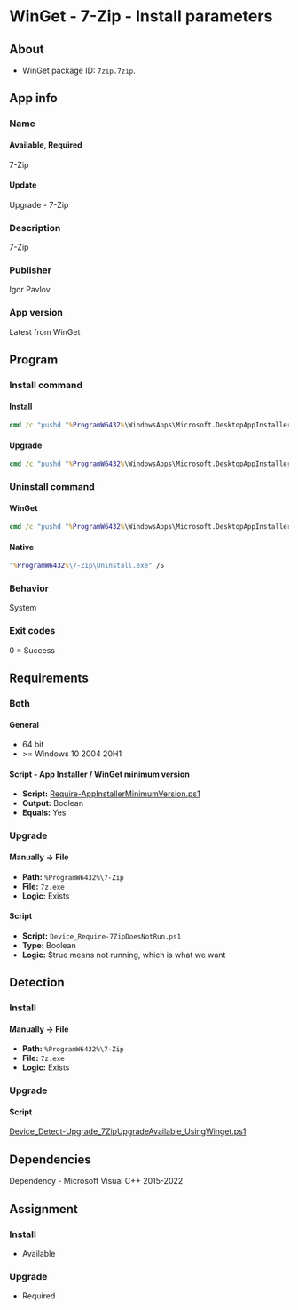# WinGet - 7-Zip - Install parameters

## About

* WinGet package ID: `7zip.7zip`.

## App info

### Name

#### Available, Required

7-Zip

#### Update

Upgrade - 7-Zip

### Description

7-Zip

### Publisher

Igor Pavlov

### App version

Latest from WinGet

## Program

### Install command

#### Install

```bat
cmd /c "pushd "%ProgramW6432%\WindowsApps\Microsoft.DesktopAppInstaller_*_x64__8wekyb3d8bbwe" && winget.exe install --exact --id 7zip.7zip --silent --source winget --accept-package-agreements --accept-source-agreements"
```

#### Upgrade

```bat
cmd /c "pushd "%ProgramW6432%\WindowsApps\Microsoft.DesktopAppInstaller_*_x64__8wekyb3d8bbwe" && winget.exe upgrade --exact --id 7zip.7zip --silent --source winget --accept-package-agreements --accept-source-agreements"
```

### Uninstall command

#### WinGet

```bat
cmd /c "pushd "%ProgramW6432%\WindowsApps\Microsoft.DesktopAppInstaller_*_x64__8wekyb3d8bbwe" && winget.exe uninstall --exact --id 7zip.7zip --silent --source winget --accept-source-agreements"
```

#### Native

```bat
"%ProgramW6432%\7-Zip\Uninstall.exe" /S
```

### Behavior

System

### Exit codes

0 = Success

## Requirements

### Both

#### General

* 64 bit
* \>= Windows 10 2004 20H1

#### Script - App Installer / WinGet minimum version

* **Script:** [Require-AppInstallerMinimumVersion.ps1](./../../Common/Require-AppInstallerMinimumVersion.ps1)
* **Output:** Boolean
* **Equals:** Yes

### Upgrade

#### Manually -> File

* **Path:** `%ProgramW6432%\7-Zip`
* **File:** `7z.exe`
* **Logic:** Exists

#### Script

* **Script:** `Device_Require-7ZipDoesNotRun.ps1`
* **Type:** Boolean
* **Logic:** $true means not running, which is what we want

## Detection

### Install

#### Manually -> File

* **Path:** `%ProgramW6432%\7-Zip`
* **File:** `7z.exe`
* **Logic:** Exists

### Upgrade

#### Script

[Device_Detect-Upgrade_7ZipUpgradeAvailable_UsingWinget.ps1](Device_Detect-Upgrade_7ZipUpgradeAvailable_UsingWinget.ps1)

## Dependencies

Dependency - Microsoft Visual C++ 2015-2022

## Assignment

### Install

* Available

### Upgrade

* Required
